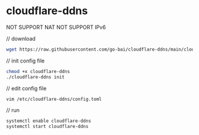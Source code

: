 # cloudflare-ddns

NOT SUPPORT NAT
NOT SUPPORT IPv6

// download

```bash
wget https://raw.githubusercontent.com/go-bai/cloudflare-ddns/main/cloudflare-ddns
```

// init config file

```bash
chmod +x cloudflare-ddns
./cloudflare-ddns init
```

// edit config file

```bash
vim /etc/cloudflare-ddns/config.toml
```

// run

```bash
systemctl enable cloudflare-ddns
systemctl start cloudflare-ddns
```
